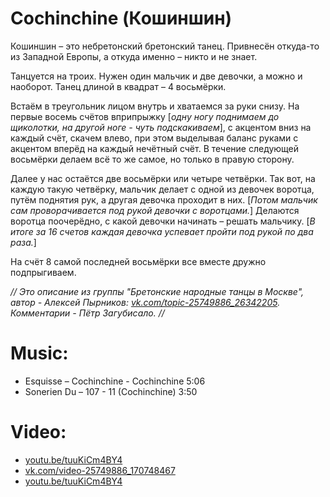 Cochinchine (Кошиншин)
=========================

Кошиншин – это небретонский бретонский танец. Привнесён откуда-то из Западной Европы, а откуда именно – никто и не знает.

Танцуется на троих. Нужен один мальчик и две девочки, а можно и наоборот.
Танец длиной в квадрат – 4 восьмёрки.

Встаём в треугольник лицом внутрь и хватаемся за руки снизу. 
На первые восемь счётов вприпрыжку [_одну ногу поднимаем до щиколотки, на другой ноге - чуть подскакиваем_], с акцентом вниз на каждый счёт, скачем влево, при этом выделывая баланс руками с акцентом вперёд на каждый нечётный счёт. В течение следующей восьмёрки делаем всё то же самое, но только в правую сторону.

Далее у нас остаётся две восьмёрки или четыре четвёрки. Так вот, на каждую такую четвёрку, мальчик делает с одной из девочек воротца, путём поднятия рук, а другая девочка проходит в них. [_Потом мальчик сам проворачивается под рукой девочки с воротцами._] Делаются воротца поочерёдно, с какой девочки начинать – решать мальчику. [_В итоге за 16 счетов каждая девочка успевает пройти под рукой по два раза._]

На счёт 8 самой последней восьмёрки все вместе дружно подпрыгиваем.

_// Это описание из группы "Бретонские народные танцы в Москве", автор - Алексей Пырников: [vk.com/topic-25749886_26342205](https://vk.com/topic-25749886_26342205). Комментарии - Пётр Загубисало. //_

Music:
=======
- Esquisse – Cochinchine - Cochinchine 5:06
- Sonerien Du – 107 - 11 (Cochinchine) 3:50

Video:
======
- [youtu.be/tuuKiCm4BY4](https://www.youtube.com/watch?v=tuuKiCm4BY4)
- [vk.com/video-25749886_170748467](https://vk.com/video-25749886_170748467)
- [youtu.be/tuuKiCm4BY4](https://www.youtube.com/watch?v=tuuKiCm4BY4)
